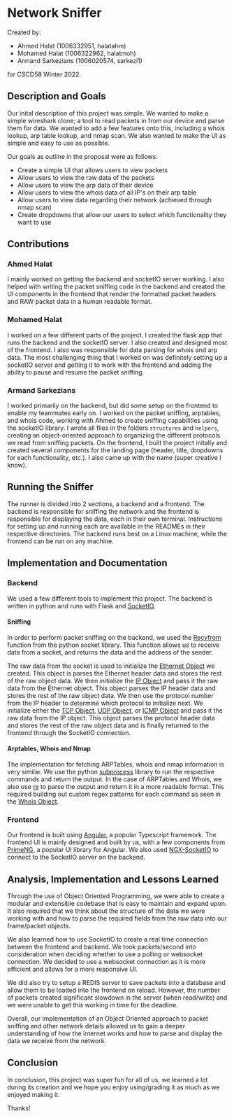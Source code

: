 # Network Sniffer

Created by:

- Ahmed Halat (1006332951, halatahm)
- Mohamed Halat (1006322962, halatmoh)
- Armand Sarkezians (1006020574, sarkezi1)

for CSCD58 Winter 2022.

## Description and Goals

Our inital description of this project was simple. We wanted to make a simple wireshark clone; a tool to read packets in from our device and parse them for data. We wanted to add a few features onto this, including a whois lookup, arp table lookup, and nmap scan. We also wanted to make the UI as simple and easy to use as possible.

Our goals as outline in the proposal were as follows:

- Create a simple UI that allows users to view packets
- Allow users to view the raw data of the packets
- Allow users to view the arp data of their device
- Allow users to view the whois data of all IP's on their arp table
- Allow users to view data regarding their network (achieved through nmap scan)
- Create dropdowns that allow our users to select which functionality they want to use

## Contributions

### Ahmed Halat

I mainly worked on getting the backend and socketIO server working. I also helped with writing the packet sniffing code in the backend and created the UI components in the frontend that render the formatted packet headers and RAW packet data in a human readable format.

### Mohamed Halat

I worked on a few different parts of the project. I created the flask app that runs the backend and the socketIO server. I also created and designed most of the frontend. I also was responsible for data parsing for whois and arp data. The most challenging thing that I worked on was definitely setting up a socketIO server and getting it to work with the frontend and adding the ability to pause and resume the packet sniffing.

### Armand Sarkezians

I worked primarily on the backend, but did some setup on the frontend to enable my teammates early on. I worked on the packet sniffing, arptables, and whois code, working with Ahmed to create sniffing capabilities using the socketIO library. I wrote all files in the folders `structures` and `helpers`, creating an object-oriented approach to organizing the different protocols we read from sniffing packets. On the frontend, I built the project initally and created several components for the landing page (header, title, dropdowns for each functionality, etc.). I also came up with the name (super creative I know).

## Running the Sniffer

The runner is divided into 2 sections, a backend and a frontend. The backend is responsible for sniffing the network and the frontend is responsible for displaying the data, each in their own terminal.
Instructions for setting up and running each are available in the READMEs in their respective directories. The backend runs best on a Linux machine, while the frontend can be run on any machine.

## Implementation and Documentation

### Backend

We used a few different tools to implement this project. The backend is written in python and runs with Flask and [SocketIO](https://flask-socketio.readthedocs.io/en/latest/).

#### Sniffing

In order to perform packet sniffing on the backend, we used the [Recvfrom](https://docs.python.org/3/library/socket.html#socket.socket.recvfrom) function from the python socket library. This function allows us to receive data from a socket, and returns the data and the address of the sender.

The raw data from the socket is used to initialize the [Ethernet Object](ns-api/structures/ethernet.py) we created. This object is parses the Ethernet header data and stores the rest of the raw object data.
We then initialize the [IP Object](ns-api/structures/ipv4.py) and pass it the raw data from the Ethernet object. This object parses the IP header data and stores the rest of the raw object data. We then use the protocol number from the IP header to determine which protocol to initialize next. We initialize either the [TCP Object](ns-api/structures/tcp.py), [UDP Object](ns-api/structures/udp.py), or [ICMP Object](ns-api/structures/icmp.py) and pass it the raw data from the IP object. This object parses the protocol header data and stores the rest of the raw object data and is finally returned to the frontend through the SocketIO connection.

#### Arptables, Whois and Nmap

The implementation for fetching ARPTables, whois and nmap information is very similar. We use the python [subprocess](https://docs.python.org/3/library/subprocess.html) library to run the respective commands and return the output.
In the case of ARPTables and Whois, we also use [re](https://docs.python.org/3/library/re.html) to parse the output and return it in a more readable format. This required building out custom regex patterns for each command as seen in the [Whois Object](ns-api/structures/whois.py).

### Frontend

Our frontend is built using [Angular](https://angular.io/), a popular Typescript framework. The frontend UI is mainly designed and built by us, with a few components from [PrimeNG](https://www.primefaces.org/primeng/), a popular UI library for Angular. We also used [NGX-SocketIO](https://www.npmjs.com/package/ngx-socket-io) to connect to the SocketIO server on the backend.

## Analysis, Implementation and Lessons Learned

Through the use of Object Oriented Programming, we were able to create a modular and extensible codebase that is easy to maintain and expand upon. It also required that we think about the structure of the data we were working with and how to parse the required fields from the raw data into our frame/packet objects.

We also learned how to use SocketIO to create a real time connection between the frontend and backend. We took packets/second into consideration when deciding whether to use a polling or websocket connection. We decided to use a websocket connection as it is more efficient and allows for a more responsive UI.

We did also try to setup a REDIS server to save packets into a database and allow them to be loaded into the frontend on reload. However, the number of packets created significant slowdown in the server (when read/write) and we were unable to get this working in time for the deadline.

Overall, our implementation of an Object Oriented approach to packet sniffing and other network details allowed us to gain a deeper understanding of how the internet works and how to parse and display the data we receive from the network.

## Conclusion

In conclusion, this project was super fun for all of us, we learned a lot during its creation and we hope you enjoy using/grading it as much as we enjoyed making it.

Thanks!
